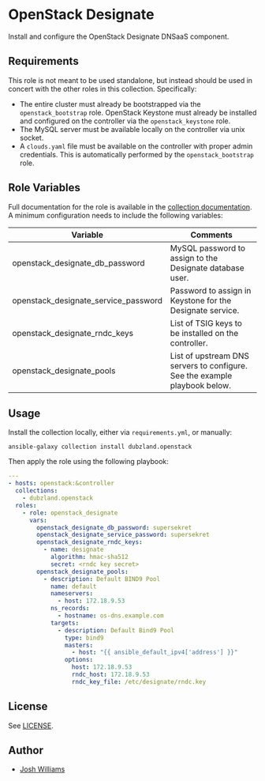 # OpenStack Designate

Install and configure the OpenStack Designate DNSaaS component.

## Requirements

This role is not meant to be used standalone, but instead should be used in
concert with the other roles in this collection. Specifically:

- The entire cluster must already be bootstrapped via the `openstack_bootstrap`
  role.
  OpenStack Keystone must already be installed and configured on the
  controller via the `openstack_keystone` role.
- The MySQL server must be available locally on the controller via unix socket.
- A `clouds.yaml` file must be available on the controller with proper admin
  credentials. This is automatically performed by the `openstack_bootstrap`
  role.

## Role Variables

Full documentation for the role is available in the [collection
documentation][1]. A minimum configuration needs to include the
following variables:

| Variable                             | Comments                                                                   |
| ------------------------------------ | -------------------------------------------------------------------------- |
| openstack_designate_db_password      | MySQL password to assign to the Designate database user.                   |
| openstack_designate_service_password | Password to assign in Keystone for the Designate service.                  |
| openstack_designate_rndc_keys        | List of TSIG keys to be installed on the controller.                       |
| openstack_designate_pools            | List of upstream DNS servers to configure. See the example playbook below. |

## Usage

Install the collection locally, either via `requirements.yml`, or manually:

```shell
ansible-galaxy collection install dubzland.openstack
```

Then apply the role using the following playbook:

```yaml
---
- hosts: openstack:&controller
  collections:
    - dubzland.openstack
  roles:
    - role: openstack_designate
      vars:
        openstack_designate_db_password: supersekret
        openstack_designate_service_password: supersekret
        openstack_designate_rndc_keys:
          - name: designate
            algorithm: hmac-sha512
            secret: <rndc key secret>
        openstack_designate_pools:
          - description: Default BIND9 Pool
            name: default
            nameservers:
              - host: 172.18.9.53
            ns_records:
              - hostname: os-dns.example.com
            targets:
              - description: Default Bind9 Pool
                type: bind9
                masters:
                  - host: "{{ ansible_default_ipv4['address'] }}"
                options:
                  host: 172.18.9.53
                  rndc_host: 172.18.9.53
                  rndc_key_file: /etc/designate/rndc.key
```

## License

See [LICENSE](LICENSE.md).

## Author

- [Josh Williams](https://dubzland.com)

[1]: https://docs.dubzland.io/ansible-collections/collections/dubzland/openstack/openstack_designate_role.html
